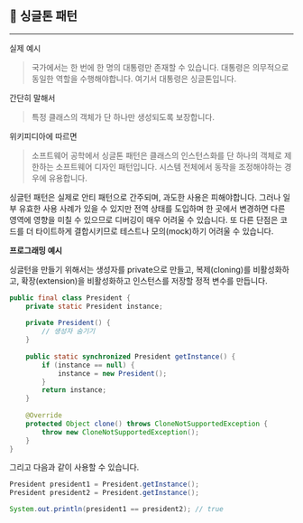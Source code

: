 ## 💍 싱글톤 패턴

---

실제 예시

> 국가에서는 한 번에 한 명의 대통령만 존재할 수 있습니다.
> 대통령은 의무적으로 동일한 역할을 수행해야합니다.
> 여기서 대통령은 싱글톤입니다.

간단히 말해서

> 특정 클래스의 객체가 단 하나만 생성되도록 보장합니다.

위키피디아에 따르면

> 소프트웨어 공학에서 싱글톤 패턴은 클래스의 인스턴스화를 단 하나의 객체로 제한하는 소프트웨어 디자인 패턴입니다.
> 시스템 전체에서 동작을 조정해야하는 경우에 유용합니다.

싱글턴 패턴은 실제로 안티 패턴으로 간주되며, 과도한 사용은 피해야합니다.
그러나 일부 유효한 사용 사례가 있을 수 있지만 전역 상태를 도입하며 한 곳에서 변경하면 다른 영역에 영향을 미칠 수 있으므로 디버깅이 매우 어려울 수 있습니다.
또 다른 단점은 코드를 더 타이트하게 결합시키므로 테스트나 모의(mock)하기 어려울 수 있습니다.

**프로그래밍 예시**

싱글턴을 만들기 위해서는 생성자를 private으로 만들고, 복제(cloning)를 비활성화하고, 확장(extension)을 비활성화하고 인스턴스를 저장할 정적 변수를 만듭니다.

```java
public final class President {
    private static President instance;
    
    private President() {
        // 생성자 숨기기
    }
    
    public static synchronized President getInstance() {
        if (instance == null) {
            instance = new President();
        }
        return instance;
    }
    
    @Override
    protected Object clone() throws CloneNotSupportedException {
        throw new CloneNotSupportedException();
    }
}
```

그리고 다음과 같이 사용할 수 있습니다.

```java
President president1 = President.getInstance();
President president2 = President.getInstance();

System.out.println(president1 == president2); // true
```
